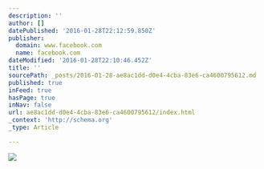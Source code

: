 ```yaml
---
description: ''
author: []
datePublished: '2016-01-28T22:12:59.850Z'
publisher:
  domain: www.facebook.com
  name: facebook.com
dateModified: '2016-01-28T22:10:46.452Z'
title: ''
sourcePath: _posts/2016-01-28-ae8ac1dd-d0e4-4cba-83e6-ca4600795612.md
published: true
inFeed: true
hasPage: true
inNav: false
url: ae8ac1dd-d0e4-4cba-83e6-ca4600795612/index.html
_context: 'http://schema.org'
_type: Article

---
```

![](https://scontent-sjc2-1.xx.fbcdn.net/hphotos-xpt1/t31.0-8/10864008_10205742215370621_3858632189024544519_o.jpg)